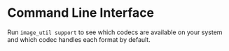 # Command Line Interface

Run `image_util support` to see which codecs are available on your system and
which codec handles each format by default.
